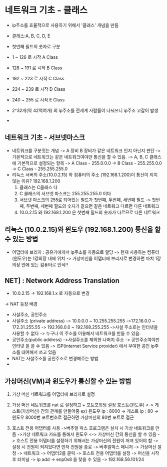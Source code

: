 # 네트워크 기초 - 클래스 
- ip주소를 효율적으로 사용하기 위해서 '클래스' 개념을 만듬
- 클래스:A, B, C, D, E
- 첫번째 필드의 숫자로 구분
- 1 ~ 126 로 시작 A Class
- 128 ~ 191 로 시작 B Class
- 192 ~ 223 로 시작 C Class
- 224 ~ 239 로 시작 D Class
- 240 ~ 255 로 시작 E Class

-  2^32개(약 42억여개) 의 ip주소를 전세계 사람들이 나눠쓰니 ip주소 고갈이 발생
- 
## 네트워크 기초 - 서브넷마스크
- 네트워크를 구분짓는 개념
	-> A 장비 B 장비가 같은 네트워크 인지 아닌지 판단
	-> 기본적으로 네트워크는 같은 네트워크여야만 통신을 할 수 있음.
	-> A, B, C 클래스에 기본적으로 설정되는 항목
	-> A Class - 255.0.0.0
	-> B Class - 255.255.0.0
	-> C Class - 255.255.255.0
- 리눅스 서버의 주소(10.0.2.15) 와 컴퓨터의 주소 (192.168.1.200)이 통신이 되지 않는 이유?
	192.168.1.200
	1. 클래스는 C클래스 다
	2. C 클래스의 서브넷 마스크는 255.255.255.0 이다
	3. 서브넷 마스크의 255로 되어있는 필드가 첫번째, 두번째, 세번째 필드
		-> 첫번째, 두번째, 세번째 필드의 숫자가 같으면 같은 네트워크 다르면 다른 네트워크
	1. 10.0.2.15 와 192.168.1.200 은 첫번째 필드의 숫자가 다르므로 다른 네트워크

## 리눅스 (10.0.2.15)와 윈도우 (192.168.1.200) 통신을 할 수 있는 방법

- 어댑터에 브리지 : 공유기에게서 ip주소를 자동으로 할당
	-> 현재 사용하는 컴퓨터(윈도우)는 1강의장 내에 위치
	-> 가상머신을 어댑터에 브리지로 변경하면 마치 1강의장 안에 있는 컴퓨터로 인식!!

## NET] : Network Address Translation
- 10.0.2.15 -> 192.168.1.x 로 자동으로 변경

-> NAT 등장 배경
- 사설주소, 공인주소
- 사설주소 (private address)
	-> 10.0.0.0 ~ 10.255.255.255
	->172.16.0.0 ~ 172.31.255.55
	-> 192.168.0.0 ~ 192.168.255.255
	->사설 주소로는 인터넷을 사용할 수 없다
	-> 누구나 이 주소를 이용해서 네트워크를 만들 수 있음.
- 공인주소(public address)
	->사설주소를 제외한 나머지 주소
	-> 공인주소여야만 인터넷 을 쓸 수 있음
	-> ISP(internet Service provider) 에서 부여한 공인 ip주소를 대여해서 쓰고 있음
- NAT는 사설주소를 공인주소로 변경해주는 방법
- 


## 가상머신(VM)과 윈도우가 통신할 수 있는 방법
1. 가상 머신 네트워크를 어댑터에 브리지로 설정

2. 가상 머신 네트워크를 nat 로 설정하고 + 포트포워딩 설정 
   호스트(윈도우) <-> 게스트(가상머신) 간의 관계를 만들어줌
   ex) 윈도우 ip : 8000 -> 게스트 ip : 80
   -> 윈도우 8000번 포트번호로 접근하면 가상머신의 80번 포트로 접근

3. 호스트 전용 어댑터를 사용
	->버추얼 박스 프로그램은 설치 시 가상 네트워크를 만듬
	->가상 네트워크 카드를 통해서 윈도우 <-> 가상머신 간의 통신을 할 수 있음
	-> 호스트 전용 어댑터를 설정하기 위해서는 가상머신의 전원이 꺼져 있어야 함
	-> 설정 시 전원이 켜져있다면 먼저 전원을 종료
	-> 버추얼박스 매니저 -> 가상머신 절정 -> 네트워크 -> 어댑터2를 클릭 -> 호스트 전용 어댑터를 설정
	-> 머신을 시작 후 터미널 -> ip add -> enp0s8 을 찾을 수 있음
	-> 192.168.56.101/24